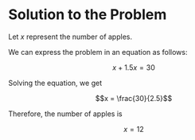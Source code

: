 

# **Solution to the Problem**

Let $x$ represent the number of apples.

We can express the problem in an equation as follows: 

$$x + 1.5x = 30$$

Solving the equation, we get 

$$x = \frac{30}{2.5}$$

Therefore, the number of apples is 

$$x = 12$$